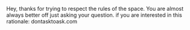 Hey, thanks for trying to respect the rules of the space. You are almost always better off just asking your question.
if you are interested in this rationale: dontasktoask.com
